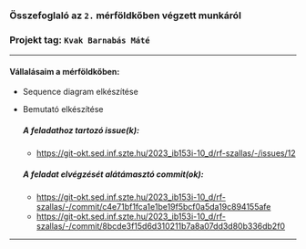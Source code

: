 ### Összefoglaló az `2.` mérföldkőben végzett munkáról

### Projekt tag: `Kvak Barnabás Máté`

___

#### Vállalásaim a mérföldkőben: 

 - Sequence diagram elkészítése
 - Bemutató elkészítése

    ##### A feladathoz tartozó issue(k):

     - https://git-okt.sed.inf.szte.hu/2023_ib153i-10_d/rf-szallas/-/issues/12

    ##### A feladat elvégzését alátámasztó commit(ok):

     - https://git-okt.sed.inf.szte.hu/2023_ib153i-10_d/rf-szallas/-/commit/c4e71bf1fca1e1be19f5bcf0a5da19c894155afe
     - https://git-okt.sed.inf.szte.hu/2023_ib153i-10_d/rf-szallas/-/commit/8bcde3f15d6d310211b7a8a07dd3d80b336db2f0
___
